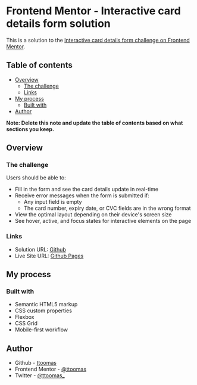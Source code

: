 # Frontend Mentor - Interactive card details form solution

This is a solution to the [Interactive card details form challenge on Frontend Mentor](https://www.frontendmentor.io/challenges/interactive-card-details-form-XpS8cKZDWw).

## Table of contents

- [Overview](#overview)
  - [The challenge](#the-challenge)
  - [Links](#links)
- [My process](#my-process)
  - [Built with](#built-with)
- [Author](#author)

**Note: Delete this note and update the table of contents based on what sections you keep.**

## Overview

### The challenge

Users should be able to:

- Fill in the form and see the card details update in real-time
- Receive error messages when the form is submitted if:
  - Any input field is empty
  - The card number, expiry date, or CVC fields are in the wrong format
- View the optimal layout depending on their device's screen size
- See hover, active, and focus states for interactive elements on the page

### Links

- Solution URL: [Github](https://github.com/ttoomas/interactive-card-challenge)
- Live Site URL: [Github Pages](https://ttoomas.github.io/interactive-card-challenge/)

## My process

### Built with

- Semantic HTML5 markup
- CSS custom properties
- Flexbox
- CSS Grid
- Mobile-first workflow

## Author

- Github - [ttoomas](https://github.com/ttoomas)
- Frontend Mentor - [@ttoomas](https://www.frontendmentor.io/profile/ttoomas)
- Twitter - [@ttoomas_](https://twitter.com/ttoomas_)
